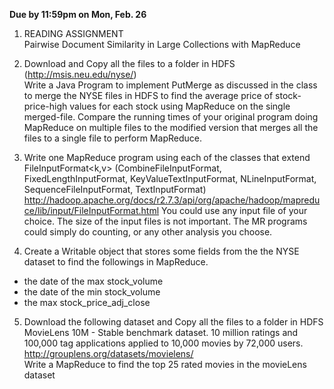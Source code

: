 **Due by 11:59pm on Mon, Feb. 26**

1. READING ASSIGNMENT  
   Pairwise Document Similarity in Large Collections with MapReduce

2. Download and Copy all the files to a folder in HDFS (http://msis.neu.edu/nyse/)  
   Write a Java Program to implement PutMerge as discussed in the class to merge the NYSE files in HDFS to find the average price of stock-price-high values for each stock using MapReduce on the single merged-file. Compare the running times of your original program doing MapReduce on multiple files to the modified version that merges all the files to a single file to perform MapReduce.

3. Write one MapReduce program using each of the classes that extend FileInputFormat<k,v>
(CombineFileInputFormat, FixedLengthInputFormat, KeyValueTextInputFormat, NLineInputFormat, SequenceFileInputFormat, TextInputFormat)
http://hadoop.apache.org/docs/r2.7.3/api/org/apache/hadoop/mapreduce/lib/input/FileInputFormat.html
You could use any input file of your choice. The size of the input files is not important. The MR programs could simply do counting, or any other analysis you choose.

4. Create a Writable object that stores some fields from the the NYSE dataset to find the followings in MapReduce.
- the date of the max stock_volume
- the date of the min stock_volume
- the max stock_price_adj_close

5. Download the following dataset and Copy all the files to a folder in HDFS  
MovieLens 10M - Stable benchmark dataset. 10 million ratings and 100,000 tag applications applied to 10,000 movies by 72,000 users.
http://grouplens.org/datasets/movielens/  
Write a MapReduce to find the top 25 rated movies in the movieLens dataset
